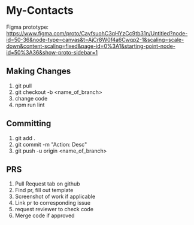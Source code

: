# My-Contacts
Figma prototype: https://www.figma.com/proto/CayfsuohC3qHYzCc9tb31n/Untitled?node-id=50-36&node-type=canvas&t=AjCr8W0f4a6Cwqp2-1&scaling=scale-down&content-scaling=fixed&page-id=0%3A1&starting-point-node-id=50%3A36&show-proto-sidebar=1

## Making Changes
1. git pull
2. git checkout -b <name_of_branch>
3. change code
4. npm run lint

## Committing
1. git add .
2. git commit -m "Action: Desc"
3. git push -u origin <name_of_branch>

## PRS
1. Pull Request tab on github
2. Find pr, fill out template
3. Screenshot of work  if applicable
4. Link pr to corresponding issue
5. request reviewer to check code
6. Merge code if approved
